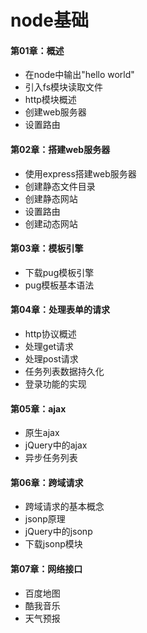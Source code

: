 # node基础

#### 第01章：概述
* 在node中输出"hello world"
* 引入fs模块读取文件
* http模块概述
* 创建web服务器
* 设置路由

#### 第02章：搭建web服务器
* 使用express搭建web服务器
* 创建静态文件目录
* 创建静态网站
* 设置路由
* 创建动态网站

#### 第03章：模板引擎
* 下载pug模板引擎
* pug模板基本语法

#### 第04章：处理表单的请求
* http协议概述
* 处理get请求
* 处理post请求
* 任务列表数据持久化
* 登录功能的实现

#### 第05章：ajax
* 原生ajax
* jQuery中的ajax
* 异步任务列表

#### 第06章：跨域请求
* 跨域请求的基本概念
* jsonp原理
* jQuery中的jsonp
* 下载jsonp模块


#### 第07章：网络接口
* 百度地图
* 酷我音乐
* 天气预报